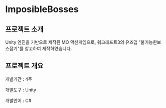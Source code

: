 # ImposibleBosses

## 프로젝트 소개

Unity 엔진을 기반으로 제작된 MO 액션게임으로, 워크래프트3의 유즈맵 "불가능한보스잡기"를 참고하여 제작하였습니다.

## 프로젝트 개요

개발기간 : 4주

개발도구 : Unity

개발언어 : C#

## 


